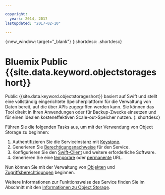 ```yaml
---

copyright:
  years: 2014, 2017
lastupdated: "2017-02-10"

---
```

{:new_window: target="_blank"}
{:shortdesc: .shortdesc}

# Bluemix Public {{site.data.keyword.objectstorageshort}}

Public {{site.data.keyword.objectstorageshort}} basiert auf Swift und stellt eine vollständig eingerichtete Speicherplattform für die Verwaltung von Daten bereit, auf die über APIs zugegriffen werden kann. Sie können das Tool direkt in Ihren Anwendungen oder für Backup-Zwecke einsetzen und für einen idealen kosteneffektiven Scale-out-Speicher nutzen.
{: shortdesc}

Führen Sie die folgenden Tasks aus, um mit der Verwendung von Object Storage zu beginnen:

1. Authentifizieren Sie die Serviceinstanz mit [Keystone](/docs/services/ObjectStorage/os_authenticate.html).
2. Generieren Sie [Berechtigungsnachweise](/docs/services/ObjectStorage/os_credentials.html) für den Service.
3. Konfigurieren Sie den [Swift-Client](/docs/services/ObjectStorage/os_configuring.html) und weitere erforderliche Software.
4. Generieren Sie eine [temporäre](/docs/services/ObjectStorage/os_tempurl.html) oder [permanente](/docs/services/ObjectStorage/os_constructing.html) URL.

Nun können Sie mit der Verwaltung von [Objekten](/docs/services/ObjectStorage/os_managing.html) und [Zugriffsberechtigungen](/docs/services/ObjectStorage/os_security.html) beginnen.

Weitere Informationen zur Funktionsweise des Service finden Sie im Abschnitt mit den [Informationen zu Object Storage](/docs/services/ObjectStorage/objectstorage_overview.html).
